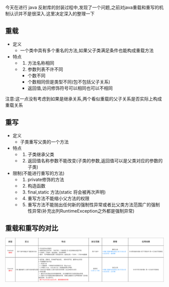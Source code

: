 今天在进行 java 反射库的封装过程中,发现了一个问题,之前对java重载和重写的机制认识并不是很深入.这里决定深入的整理一下

## 重载

- 定义
  - 一个类中具有多个重名的方法,如果父子类满足条件也能构成重载方法
- 特点
  - 1. 方法名称相同
  - 2. 参数列表不许不同
    - 个数不同
    - 个数相同但是类型不同(包不包括父子关系)
    - 返回值,访问修饰符号可以相同也可以不相同

注意:这一点没有考虑到如果是继承关系,两个看似重载的父子关系是否实际上构成重载关系

## 重写
- 定义
  - 子类重写父类的一个方法
- 特点
  - 1. 子类继承父类
  - 2. 返回值名称参数不能改变(子类的参数,返回值可以是父类对应的参数的子类)
- 限制(不能进行重写的方法)
  - 1. private修饰的方法
  - 2. 构造函数
  - 3. final,static 方法(static 将会被再次声明)
  - 4. 重写方法不能缩小父方法的权限
  - 5. 重写方法不能抛出任何新的强制性异常或者比父类方法范围广的强制性异常(补充出列RuntimeException之外都是强制异常)

## 重载和重写的对比

![](blogimg/java/12.png)